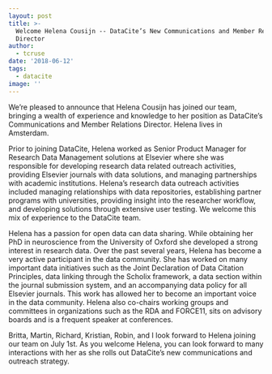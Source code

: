 ```yaml
---
layout: post
title: >-
  Welcome Helena Cousijn -- DataCite’s New Communications and Member Relations
  Director
author:
  - tcruse
date: '2018-06-12'
tags:
  - datacite
image: ''
---
```

We’re pleased to announce that Helena Cousijn has joined our team, bringing a wealth of experience and knowledge to her position as DataCite’s Communications and Member Relations Director. Helena lives in Amsterdam. 

Prior to joining DataCite, Helena worked as Senior Product Manager for Research Data Management solutions at Elsevier where she was responsible for developing research data related outreach activities, providing Elsevier journals with data solutions, and managing partnerships with academic institutions. Helena’s research data outreach activities included managing relationships with data repositories, establishing partner programs with universities, providing insight into the researcher workflow, and developing solutions through extensive user testing. We welcome this mix of experience to the DataCite team. 

Helena has a passion for open data can data sharing. While obtaining her PhD in neuroscience from the University of Oxford she developed a strong interest in research data. Over the past several years, Helena has become a very active participant in the data community.  She has worked on many important data initiatives such as the Joint Declaration of Data Citation Principles, data linking through the Scholix framework, a data section within the journal submission system, and an accompanying data policy for all Elsevier journals. This work has allowed her to become an important voice in the data community. Helena also co-chairs working groups and committees in organizations such as the RDA and FORCE11, sits on advisory boards and is a frequent speaker at conferences. 

Britta, Martin, Richard, Kristian, Robin, and I look forward to Helena joining our team on July 1st.  As you welcome Helena, you can look forward to many interactions with her as she rolls out DataCite’s new communications and outreach strategy.
